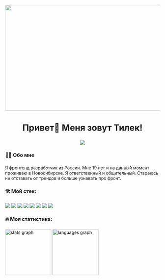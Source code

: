 <br clear="both">

<div align="center">
  <img width="517" height="345" src="https://images.unsplash.com/photo-1575365717666-1a84be3fd104?q=80&w=2070&auto=format&fit=crop&ixlib=rb-4.0.3&ixid=M3wxMjA3fDB8MHxwaG90by1wYWdlfHx8fGVufDB8fHx8fA%3D%3D"  />
</div>

###

<h1 align="center">Привет👋 Меня зовут Тилек!</h1>

###

<div align="center">
  <a href="https://t.me/Zikoshhn">
    <img src="https://img.shields.io/static/v1?message=Telegram&logo=telegram&label=&color=2CA5E0&logoColor=white&labelColor=&style=for-the-badge" />
  </a>
</div>

###

<h3 align="left">👩‍💻  Обо мне</h3>

###

<p align="left">Я фронтенд разработчик из России. Мне 19 лет и на данный момент проживаю в Новосибирске. Я ответственный и общительный. Стараюсь не отставать от трендов и больше узнавать про фронт.</p>

###

<h3 align="left">🛠 Мой стек:</h3>

###

<div align="left">
  <img src="https://img.shields.io/badge/react-%2320232a?style=for-the-badge&logo=react" />
  <img src="https://img.shields.io/badge/html-%23e34f26?style=for-the-badge&logo=html5&logoColor=white" />
  <img src="https://img.shields.io/badge/css-blue?style=for-the-badge&logo=css3" />
  <img src="https://img.shields.io/badge/TypeScript-blue?style=for-the-badge&logo=typescript&logoColor=white" />
  <img src="https://img.shields.io/badge/JavaScript-%2320232a?style=for-the-badge&logo=javascript&logoColor=%23F0DB4F" />
  <img src="https://img.shields.io/badge/npm-%2320232a?style=for-the-badge&logo=npm" />
  <img src="https://img.shields.io/badge/git-%2320232a?style=for-the-badge&logo=git" />
  <img src="https://img.shields.io/badge/mui-%230f1214?style=for-the-badge&logo=mui" />
</div>

###

<h3 align="left">🔥 Моя статистика:</h3>

###
<div align="left">
  <img src="https://github-readme-stats.vercel.app/api?username=Zikoshh&hide_title=false&hide_rank=false&show_icons=true&count_private=true&disable_animations=false&theme=dracula&locale=en&hide_border=false&order=1" height="150" alt="stats graph"  />
  <img src="https://github-readme-stats.vercel.app/api/top-langs?username=Zikoshh&locale=en&hide_title=false&layout=compact&card_width=320&langs_count=5&theme=dracula&hide_border=false&order=2" height="150" alt="languages graph"  />
</div>
